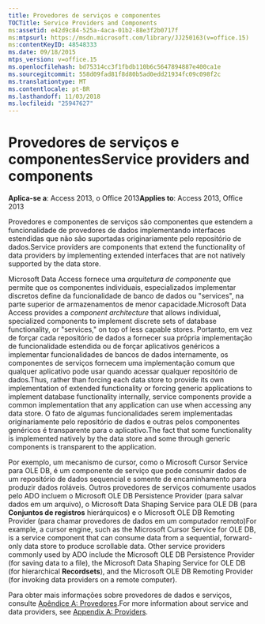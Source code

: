 ```yaml
---
title: Provedores de serviços e componentes
TOCTitle: Service Providers and Components
ms:assetid: e42d9c84-525a-4aca-01b2-88e3f2b0717f
ms:mtpsurl: https://msdn.microsoft.com/library/JJ250163(v=office.15)
ms:contentKeyID: 48548333
ms.date: 09/18/2015
mtps_version: v=office.15
ms.openlocfilehash: bd75314cc3f1fbdb110b6c5647894887e400ca1e
ms.sourcegitcommit: 558d09fad81f8d80b5ad0edd21934fc09c098f2c
ms.translationtype: MT
ms.contentlocale: pt-BR
ms.lasthandoff: 11/03/2018
ms.locfileid: "25947627"
---
```

# <a name="service-providers-and-components"></a><span data-ttu-id="10eec-102">Provedores de serviços e componentes</span><span class="sxs-lookup"><span data-stu-id="10eec-102">Service providers and components</span></span>


<span data-ttu-id="10eec-103">**Aplica-se a**: Access 2013, o Office 2013</span><span class="sxs-lookup"><span data-stu-id="10eec-103">**Applies to**: Access 2013, Office 2013</span></span>

<span data-ttu-id="10eec-104">Provedores e componentes de serviços são componentes que estendem a funcionalidade de provedores de dados implementando interfaces estendidas que não são suportadas originariamente pelo repositório de dados.</span><span class="sxs-lookup"><span data-stu-id="10eec-104">Service providers are components that extend the functionality of data providers by implementing extended interfaces that are not natively supported by the data store.</span></span>

<span data-ttu-id="10eec-105">Microsoft Data Access fornece uma *arquitetura de componente* que permite que os componentes individuais, especializados implementar discretos define da funcionalidade de banco de dados ou "services", na parte superior de armazenamentos de menor capacidade.</span><span class="sxs-lookup"><span data-stu-id="10eec-105">Microsoft Data Access provides a *component architecture* that allows individual, specialized components to implement discrete sets of database functionality, or "services," on top of less capable stores.</span></span> <span data-ttu-id="10eec-106">Portanto, em vez de forçar cada repositório de dados a fornecer sua própria implementação de funcionalidade estendida ou de forçar aplicativos genéricos a implementar funcionalidades de bancos de dados internamente, os componentes de serviços fornecem uma implementação comum que qualquer aplicativo pode usar quando acessar qualquer repositório de dados.</span><span class="sxs-lookup"><span data-stu-id="10eec-106">Thus, rather than forcing each data store to provide its own implementation of extended functionality or forcing generic applications to implement database functionality internally, service components provide a common implementation that any application can use when accessing any data store.</span></span> <span data-ttu-id="10eec-107">O fato de algumas funcionalidades serem implementadas originariamente pelo repositório de dados e outras pelos componentes genéricos é transparente para o aplicativo.</span><span class="sxs-lookup"><span data-stu-id="10eec-107">The fact that some functionality is implemented natively by the data store and some through generic components is transparent to the application.</span></span>

<span data-ttu-id="10eec-p102">Por exemplo, um mecanismo de cursor, como o Microsoft Cursor Service para OLE DB, é um componente de serviço que pode consumir dados de um repositório de dados sequencial e somente de encaminhamento para produzir dados roláveis. Outros provedores de serviços comumente usados pelo ADO incluem o Microsoft OLE DB Persistence Provider (para salvar dados em um arquivo), o Microsoft Data Shaping Service para OLE DB (para **Conjuntos de registros** hierárquicos) e o Microsoft OLE DB Remoting Provider (para chamar provedores de dados em um computador remoto)</span><span class="sxs-lookup"><span data-stu-id="10eec-p102">For example, a cursor engine, such as the Microsoft Cursor Service for OLE DB, is a service component that can consume data from a sequential, forward-only data store to produce scrollable data. Other service providers commonly used by ADO include the Microsoft OLE DB Persistence Provider (for saving data to a file), the Microsoft Data Shaping Service for OLE DB (for hierarchical **Recordsets**), and the Microsoft OLE DB Remoting Provider (for invoking data providers on a remote computer).</span></span>

<span data-ttu-id="10eec-110">Para obter mais informações sobre provedores de dados e serviços, consulte [Apêndice A: Provedores](appendix-a-providers.md).</span><span class="sxs-lookup"><span data-stu-id="10eec-110">For more information about service and data providers, see [Appendix A: Providers](appendix-a-providers.md).</span></span>

